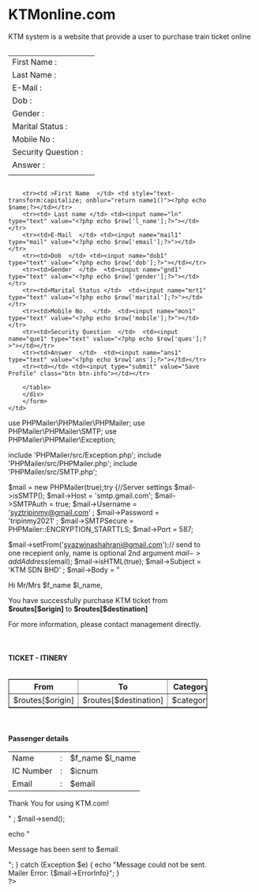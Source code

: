 # KTMonline.com
KTM system is a website that provide a user to purchase train ticket online

<?php
session_start();
if(isset($_SESSION['name'])){}
	else{
		header("location:login1.php");
		
	}
$tbl_name="users"; // Table name
$name=$_SESSION['name'];

require('firstimport.php');

mysqli_select_db($conn,"$db_name") or die("cannot select db");

$result=mysqli_query($conn,"SELECT * FROM $tbl_name WHERE f_name='$name'");
$row=mysqli_fetch_array($result);


?>


<body>
			
<tr>
	<td>
		<div class="span8" style="float:left;width:80%;">
		<table class="table">
		<tr><td >First Name : </td> <td style="text-transform:capitalize;"><?php echo $row['f_name']; ?></td></tr>
		<tr><td >Last Name : </td> <td style="text-transform:capitalize;"><?php echo $row['l_name']; ?></td></tr>
		<tr><td>E-Mail : </td> <td><?php echo $row['email'];?></td></tr>
		<tr><td>Dob : </td> <td><?php echo $row['dob']; ?></td></tr>
		<tr><td> Gender :</td> <td><?php echo $row['gender'];?></td></tr>
		<tr><td>Marital Status : </td> <td><?php echo $row['marital']; ?></td></tr>
		<tr><td>Mobile No : </td> <td><?php echo $row['mobile'];?></td></tr>
		<tr><td>Security Question : </td> <td><?php echo $row['ques']; ?></td></tr>
		<tr><td>Answer : </td> <td><?php echo $row['ans']; ?></td></tr>
		<tr><td></td> <td></td></tr>
		</table>
		</div>
	</td>
</tr>			
		
<tr>
	<td>
		<form action="editprofile.php" method="post" enctype="multipart/form-data">
		<div class="span6" style="float:left;width:80%;">
		<table class="table">

		<tr><td >First Name  </td> <td style="text-transform:capitalize; onblur="return name1()"><?php echo $name;?></td></tr>
		<tr><td> Last name </td> <td><input name="ln" type="text" value="<?php echo $row['l_name'];?>"></td></tr>
		<tr><td>E-Mail  </td> <td><input name="mail1" type="mail" value="<?php echo $row['email'];?>"></td></tr>
		<tr><td>Dob  </td> <td><input name="dob1" type="text" value="<?php echo $row['dob'];?>"></td></tr>
		<tr><td>Gender  </td>  <td><input name="gnd1" type="text" value="<?php echo $row['gender'];?>"></td></tr>
		<tr><td>Marital Status </td>  <td><input name="mrt1" type="text" value="<?php echo $row['marital'];?>"></td></tr>
		<tr><td>Mobile No.  </td>  <td><input name="mon1" type="text" value="<?php echo $row['mobile'];?>"></td></tr>
		<tr><td>Security Question  </td>  <td><input name="que1" type="text" value="<?php echo $row['ques'];?>"></td></tr>
		<tr><td>Answer  </td>  <td><input name="ans1" type="text" value="<?php echo $row['ans'];?>"></td></tr>
		<tr><td></td> <td><input type="submit" value="Save Profile" class="btn btn-info"></td></tr>

		</table>
		</div>
		</form>
	</td>
</tr>
			
<script type="text/javascript">
$(document).ready(function(){
  $("#cpass").click(function(){
    $(".pass1").fadeOut(1000,"linear",function(){$(".pass2").fadeIn(1000);});
	
  });
});

$(document).ready(function(){
  $("#editp1").click(function(){
    $(".pass1").fadeOut(1000,"linear",function(){$(".pass3").fadeIn(1000);});
	
  });
});

$(document).ready(function(){
  $("#editp2").click(function(){
    $(".pass3").fadeOut(1000,"linear",function(){$(".pass1").fadeIn(1000);});
  });
});


function checkk(){

var p1=document.getElementById("p1").value;
var p2=document.getElementById("p2").value;
//alert(" p1 : "+p1+"  p2 : "+p2);

	if(p1 == p2)
	{document.getElementById("match").style.visibility="hidden";
		document.getElementById("sub").disabled=false;
	}else
	{
		document.getElementById("match").style.visibility="";
		document.getElementById("sub").disabled=true;
	}
}

function check123()
	{
		var c=document.getElementById("p1").value;
		//alert(c.length);
		if(c.length < 8 )
		{
			document.getElementById("ps").innerHTML="<br/><font color=red>password must be atleast 8 - 32 char long</font>";
			return false;
		}
		else
		{
			document.getElementById("ps").innerHTML="";
			return true;
		}
	}
</script>



</body>

use PHPMailer\PHPMailer\PHPMailer;
use PHPMailer\PHPMailer\SMTP;
use PHPMailer\PHPMailer\Exception;

include 'PHPMailer/src/Exception.php';
include 'PHPMailer/src/PHPMailer.php';
include 'PHPMailer/src/SMTP.php';

$mail = new PHPMailer(true);try {//Server settings
$mail->isSMTP();
$mail->Host       = 'smtp.gmail.com';
$mail->SMTPAuth = true;
$mail->Username   = 'syztripinmy@gmail.com' ;
$mail->Password   = 'tripinmy2021' ;
$mail->SMTPSecure = PHPMailer::ENCRYPTION_STARTTLS;
$mail->Port       = 587;

$mail->setFrom('syazwinashahrani@gmail.com');// send to one recepient only, name is optional 2nd argument
$mail->addAddress($email);
$mail->isHTML(true);
$mail->Subject = 'KTM SDN BHD' ;
$mail->Body    = "<p>Hi Mr/Mrs $f_name $l_name,</p>
<p>You have successfully purchase KTM ticket from <b>$routes[$origin]</b> to <b>$routes[$destination]</b></p>
<p>For more information, please contact management directly.</p>
<br>
<h4>TICKET - ITINERY</h4>

<table border='1'>
<tr>
<th>From</th>
<th>To</th>
<th>Category</th>
</tr>
<tr>
<td>$routes[$origin]</td>
<td>$routes[$destination]</td>
<td>$category</td>
</tr>
</table>

<br>
<h4>Passenger details</h4>
<table>
<tr>
<td>Name</td>
<td>:</td>
<td>$f_name $l_name</td>
</tr>
<tr>
<td>IC Number</td>
<td>:</td>
<td>$icnum</td>
</tr>
<tr>
<td>Email</td>
<td>:</td>
<td>$email</td>
</tr>
</table>

<p> Thank You for using KTM.com! </P>" ;
$mail->send();

echo "<p>Message has been sent to $email.</p>";
}
catch (Exception $e)
{
echo "Message could not be sent. Mailer Error: {$mail->ErrorInfo}";
}	
?>
